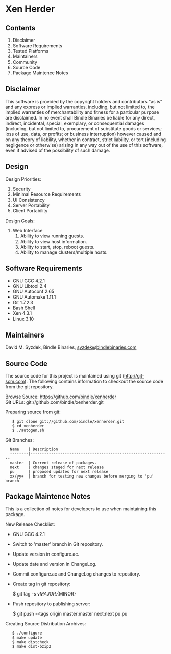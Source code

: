 
Xen Herder
==========


Contents
--------

   1. Disclaimer
   2. Software Requirements
   3. Tested Platforms
   4. Maintainers
   5. Community
   6. Source Code
   7. Package Maintence Notes


Disclaimer
----------

   This software is provided by the copyright holders and contributors "as
   is" and any express or implied warranties, including, but not limited to,
   the implied warranties of merchantability and fitness for a particular
   purpose are disclaimed. In no event shall Bindle Binaries be liable for
   any direct, indirect, incidental, special, exemplary, or consequential
   damages (including, but not limited to, procurement of substitute goods or
   services; loss of use, data, or profits; or business interruption) however
   caused and on any theory of liability, whether in contract, strict
   liability, or tort (including negligence or otherwise) arising in any way
   out of the use of this software, even if advised of the possibility of
   such damage.


Design
------

   Design Priorities:

   1. Security
   2. Minimal Resource Requirements
   3. UI Consistency
   3. Server Portability
   4. Client Portability

   Design Goals:

   1. Web Interface
      1. Ability to view running guests.
      2. Ability to view host information.
      3. Ability to start, stop, reboot guests.
      4. Ability to manage clusters/multiple hosts.


Software Requirements
---------------------

   * GNU GCC 4.2.1
   * GNU Libtool 2.4
   * GNU Autoconf 2.65
   * GNU Automake 1.11.1
   * Git 1.7.2.3
   * Bash Shell
   * Xen 4.3.1
   * Linux 3.10


Maintainers
-----------

   David M. Syzdek,
   Bindle Binaries,
   syzdek@bindlebinaries.com


Source Code
-----------

   The source code for this project is maintained using git
   (http://git-scm.com).  The following contains information to checkout the
   source code from the git repository.

   Browse Source:   https://github.com/bindle/xenherder  
   Git URLs:        git://github.com/bindle/xenherder.git  

   Preparing source from git:

       $ git clone git://github.com/bindle/xenherder.git
       $ cd xenherder
       $ ./autogen.sh

   Git Branches:

      Name    | Description  
      --------|-------------------------------------------------------------  
      master  | Current release of packages.  
      next    | changes staged for next release  
      pu      | proposed updates for next release  
      xx/yy+  | branch for testing new changes before merging to 'pu' branch  


Package Maintence Notes
-----------------------

   This is a collection of notes for developers to use when maintaining this
   package.

   New Release Checklist:

   * GNU GCC 4.2.1
   * Switch to 'master' branch in Git repository.
   * Update version in configure.ac.
   * Update date and version in ChangeLog.
   * Commit configure.ac and ChangeLog changes to repository.
   * Create tag in git repository:

      $ git tag -s v${MAJOR}.${MINOR}

   * Push repository to publishing server:

      $ git push --tags origin master:master next:next pu:pu

   Creating Source Distribution Archives:

       $ ./configure
       $ make update
       $ make distcheck
       $ make dist-bzip2

